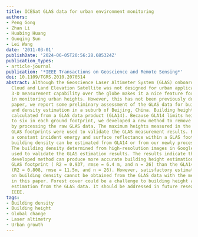 ```yaml
---
title: ICESat GLAS data for urban environment monitoring
authors:
- Peng Gong
- Zhan Li
- Huabing Huang
- Guoqing Sun
- Lei Wang
date: '2011-03-01'
publishDate: '2024-06-05T20:56:28.685324Z'
publication_types:
- article-journal
publication: '*IEEE Transactions on Geoscience and Remote Sensing*'
doi: 10.1109/TGRS.2010.2070514
abstract: Although the Geoscience Laser Altimeter System (GLAS) onboard the NASA Ice,
  Cloud and Land Elevation Satellite was not designed for urban applications, its
  3-D measurement capability over the globe makes it a nice feature for consideration
  in monitoring urban heights. However, this has not been previously done. In this
  paper, we report some preliminary assessment of the GLAS data for building height
  and density estimation in a suburb of Beijing, China. Building heights can be directly
  calculated from a GLAS data product (GLA14). Because GLA14 limits height levels
  to six in each ground footprint, we developed a new method to remove this restriction
  by processing the raw GLAS data. The maximum heights measured in the field at selected
  GLAS footprints were used to validate the GLAS measurement results. By assuming
  a constant incident energy and surface reflectance within a GLAS footprint, the
  building density can be estimated from GLA14 or from our newly processed GLAS data.
  The building density determined from high-resolution images in Google Earth was
  used to validate the GLAS estimation results. The results indicate that the newly
  developed method can produce more accurate building height estimation within each
  GLAS footprint ( R2 = 0.937, rmse = 6.4 m, and n = 26) than the GLA14 data product
  (R2 = 0.808, rmse = 11.5m, and n = 26). However, satisfactory estimation results
  on building density cannot be obtained from the GLAS data with the methods investigated
  in this paper. Forest cover could be a challenge to building height and density
  estimation from the GLAS data. It should be addressed in future research. © 2006
  IEEE.
tags:
- Building density
- Building height
- Global change
- Laser altimetry
- Urban growth
---
```

